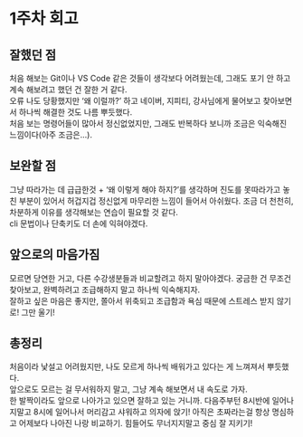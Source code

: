 # 1주차 회고

## 잘했던 점

처음 해보는 Git이나 VS Code 같은 것들이 생각보다 어려웠는데, 그래도 포기 안 하고 계속 해보려고 했던 건 잘한 거 같다.  
오류 나도 당황했지만 ‘왜 이럴까?’ 하고 네이버, 지피티, 강사님에게 물어보고 찾아보면서 하나씩 해결한 것도 나름 뿌듯했다.  
처음 보는 명령어들이 많아서 정신없었지만, 그래도 반복하다 보니까 조금은 익숙해진 느낌이다(아주 조금은...).

## 보완할 점

그냥 따라가는 데 급급한것 + ‘왜 이렇게 해야 하지?’를 생각하며 진도를 못따라가고 놓친 부분이 있어서 허겁지겁 정신없게 마무리한 느낌이 들어서 아쉬웠다.
조금 더 천천히, 차분하게 이유를 생각해보는 연습이 필요할 것 같다.  
cli 문법이나 단축키도 더 손에 익혀야겠다.

## 앞으로의 마음가짐

모르면 당연한 거고, 다른 수강생분들과 비교할려고 하지 말아야겠다.
궁금한 건 무조건 찾아보고, 완벽하려고 조급해하지 말고 하나씩 익숙해지자.  
잘하고 싶은 마음은 좋지만, 쫄아서 위축되고 조급함과 욕심 때문에 스트레스 받지 않기로! 그만 울기!

## 총정리

처음이라 낯설고 어려웠지만, 나도 모르게 하나씩 배워가고 있다는 게 느껴져서 뿌듯했다.  
앞으로도 모르는 걸 무서워하지 말고, 그냥 계속 해보면서 내 속도로 가자.  
한 발짝이라도 앞으로 나아가고 있으면 잘하고 있는 거니까.
다음주부턴 8시반에 일어나지말고 8시에 일어나서 머리감고 샤워하고 의자에 앉기!
아직은 초짜라는걸 항상 명심하고 어제보다 나아진 나랑 비교하기.
힘들어도 무너지지말고 중심 잘 지키기!
